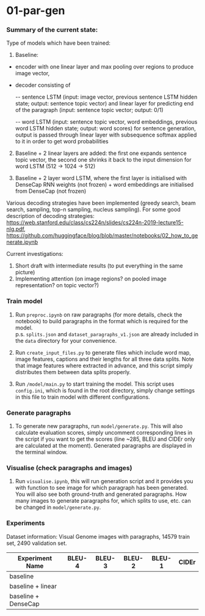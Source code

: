 # 01-par-gen

### Summary of the current state:

Type of models which have been trained:
1. Baseline:
- encoder with one linear layer and max pooling over regions to produce image vector,
- decoder consisting of

  -- sentence LSTM (input: image vector, previous sentence LSTM hidden state; output: sentence topic vector) and linear layer for predicting end of the paragraph (input: sentence topic vector; output: 0/1)
  
  -- word LSTM (input: sentence topic vector, word embeddings, previous word LSTM hidden state; output: word scores) for sentence generation, output is passed through linear layer with subsequence softmax applied to it in order to get word probabilities
  
2. Baseline + 2 linear layers are added: the first one expands sentence topic vector, the second one shrinks it back to the input dimension for word LSTM (512 -> 1024 -> 512)

3. Baseline + 2 layer word LSTM, where the first layer is initialised with DenseCap RNN weights (not frozen) + word embeddings are initialised from DenseCap (not frozen)

Various decoding strategies have been implemented (greedy search, beam search, sampling, top-n sampling, nucleus sampling). For some good description of decoding strategies: https://web.stanford.edu/class/cs224n/slides/cs224n-2019-lecture15-nlg.pdf, https://github.com/huggingface/blog/blob/master/notebooks/02_how_to_generate.ipynb

Current investigations:
1. Short draft with intermediate results (to put everything in the same picture)
2. Implementing attention (on image regions? on pooled image representation? on topic vector?)

### Train model

1. Run `preproc.ipynb` on raw paragraphs (for more details, check the notebook) to build paragraphs in the format which is required for the model.\
  p.s. `splits.json` and `dataset_paragraphs_v1.json` are already included in the `data` directory for your convenience.

2. Run `create_input_files.py` to generate files which include word map, image features, captions and their lengths for all three data splits. Note that image features where extracted in advance, and this script simply distributes them between data splits properly.

3. Run `/model/main.py` to start training the model. This script uses `config.ini`, which is found in the root directory, simply change settings in this file to train model with different configurations.

### Generate paragraphs

1. To generate new paragraphs, run `model/generate.py`. This will also calculate evaluation scores, simply uncomment corresponding lines in the script if you want to get the scores (line ~285, BLEU and CIDEr only are calculated at the moment). Generated paragraphs are displayed in the terminal window.

### Visualise (check paragraphs and images)

1. Run `visualise.ipynb`, this will run generation script and it provides you with function to see image for which paragraph has been generated. You will also see both ground-truth and generated paragraphs. How many images to generate paragraphs for, which splits to use, etc. can be changed in `model/generate.py`.

### Experiments

Dataset information:
Visual Genome images with paragraphs, 14579 train set, 2490 validation set.

| Experiment Name      | BLEU-4 | BLEU-3 | BLEU-2 | BLEU-1 | CIDEr |
|----------------------|--------|--------|--------|--------|-------|
|  baseline            |
|  baseline + linear   |
|  baseline + DenseCap | 

